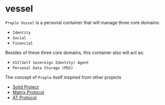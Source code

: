 # vessel

`Prople Vessel` is a personal container that will manage three core domains:

- `Identity`
- `Social`
- `Financial`

Besides of these three core domains, this container also will act as:

- `SSI(Self Sovereign Identity) Agent`
- `Personal Data Storage (PDS)`

The concept of `Prople` itself inspired from other projects

- [Solid Project](https://solidproject.org/)
- [Matrix Protocol](https://matrix.org/)
- [AT Protocol](https://atproto.com/)
